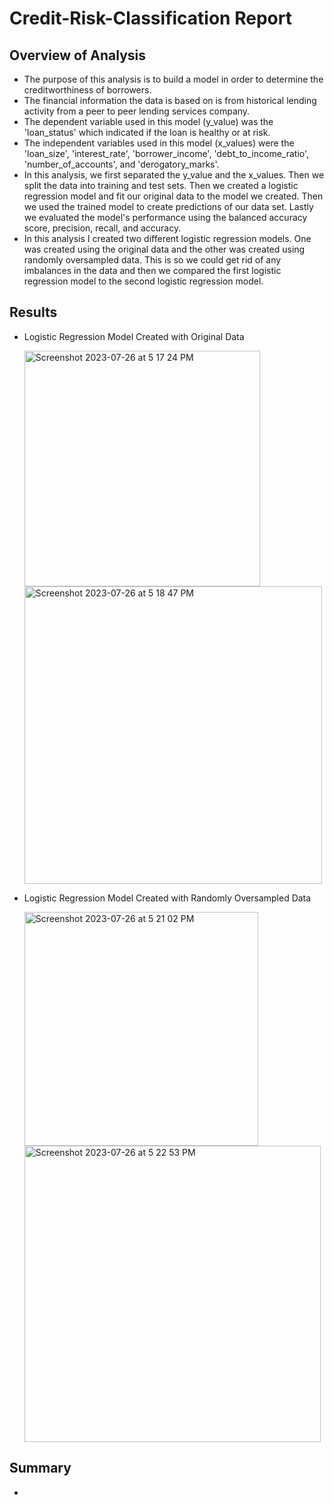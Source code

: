 # Credit-Risk-Classification Report

## Overview of Analysis

  - The purpose of this analysis is to build a model in order to determine the creditworthiness of borrowers.
  - The financial information the data is based on is from historical lending activity from a peer to peer lending services company.
  - The dependent variable used in this model (y_value) was the 'loan_status' which indicated if the loan is healthy or at risk.
  - The independent variables used in this model (x_values) were the 'loan_size', 'interest_rate', 'borrower_income', 'debt_to_income_ratio', 'number_of_accounts', and 'derogatory_marks'.
  - In this analysis, we first separated the y_value and the x_values. Then we split the data into training and test sets. Then we created a logistic regression model and fit our original data to the model we created. Then we used the trained model to create predictions of our data set. Lastly we evaluated the model's performance using the balanced accuracy score, precision, recall, and accuracy.
  - In this analysis I created two different logistic regression models. One was created using the original data and the other was created using randomly oversampled data. This is so we could get rid of any imbalances in the data and then we compared the first logistic regression model to the second logistic regression model.

## Results

  - Logistic Regression Model Created with Original Data

    <img width="377" alt="Screenshot 2023-07-26 at 5 17 24 PM" src="https://github.com/jgillas/Credit-Risk-Classification/assets/125215083/04c2ccd1-08d7-436e-8aa6-bddac2c388c4">

    <img width="476" alt="Screenshot 2023-07-26 at 5 18 47 PM" src="https://github.com/jgillas/Credit-Risk-Classification/assets/125215083/7b71ab6c-65b1-4ef4-91c6-ad52459c78b3">

  - Logistic Regression Model Created with Randomly Oversampled Data

    <img width="374" alt="Screenshot 2023-07-26 at 5 21 02 PM" src="https://github.com/jgillas/Credit-Risk-Classification/assets/125215083/a20af522-3b21-4cf1-be7c-d58d82c8a745">

    <img width="474" alt="Screenshot 2023-07-26 at 5 22 53 PM" src="https://github.com/jgillas/Credit-Risk-Classification/assets/125215083/00e591e0-1566-49b1-9751-29c0dffbee26">

## Summary 

  - 
